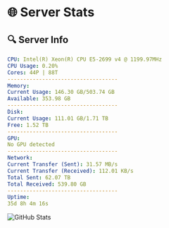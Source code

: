 # 🌐 Server Stats
## 🔍 Server Info
```yaml
CPU: Intel(R) Xeon(R) CPU E5-2699 v4 @ 1199.97MHz
CPU Usage: 0.20%
Cores: 44P | 88T
-----------------------------------
Memory:
Current Usage: 146.30 GB/503.74 GB
Available: 353.98 GB
-----------------------------------
Disk:
Current Usage: 111.01 GB/1.71 TB
Free: 1.52 TB
-----------------------------------
GPU:
No GPU detected
-----------------------------------
Network:
Current Transfer (Sent): 31.57 MB/s
Current Transfer (Received): 112.01 KB/s
Total Sent: 62.07 TB
Total Received: 539.80 GB
-----------------------------------
Uptime:
35d 8h 4m 16s
```
![GitHub Stats](https://img.shields.io/badge/Updated-2025-04-12_05:27:05-blue)